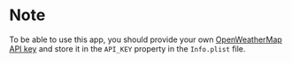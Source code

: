 # Note
To be able to use this app, you should provide your own [OpenWeatherMap API key](https://openweathermap.org/api) and store it in the `API_KEY` property in the `Info.plist` file.
